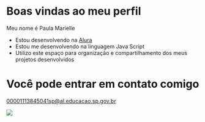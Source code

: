 # Boas vindas ao meu perfil

Meu nome é Paula Marielle

- Estou desenvolvendo na [Alura](https://www.alura.com.br/)
- Estou me desenvolvendo na linguagem Java Script
- Utilizo este espaço para organização e compartilhamento dos meus projetos desenvolvidos


# Você pode entrar em contato comigo

00001113845041sp@al.educacao.sp.gov.br

![](https://media1.tenor.com/m/XMaH7LQL7Q9AAAAC/rainbow-peace.gif)

<!--
**paulaoooo/paulaoooo** is a ✨ _special_ ✨ repository because its `README.md` (this file) appears on your GitHub profile.

Here are some ideas to get you started:

- 🔭 I’m currently working on ...
- 🌱 I’m currently learning ...
- 👯 I’m looking to collaborate on ...
- 🤔 I’m looking for help with ...
- 💬 Ask me about ...
- 📫 How to reach me: ...
- 😄 Pronouns: ...
- ⚡ Fun fact: ...
-->
